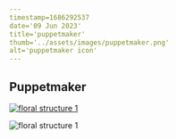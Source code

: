 ```yaml
---
timestamp=1686292537
date='09 Jun 2023'
title='puppetmaker'
thumb='../assets/images/puppetmaker.png'
alt='puppetmaker icon'
---
```


## Puppetmaker

<a class='downloadApp' href="https://www.apple.com/app-store/" target="_blank" rel="get it over at the app store"> ![floral structure 1](../assets/images/download-on-the-app-store.png) </a>


![floral structure 1](../assets/images/puppetmaker-ingame1.png)
